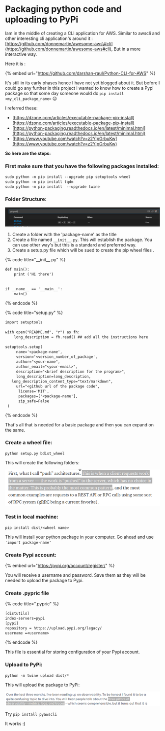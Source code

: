 # Packaging python code and uploading to PyPi

Iam in the middle of creating a CLI application for AWS. Similar to awscli and other interesting cli application's around it :[https://github.com/donnemartin/awesome-aws\#cli](https://github.com/donnemartin/awesome-aws#cli), But in a more interactive way.

Here it is :

{% embed url="https://github.com/darshan-raul/Python-CLI-for-AWS" %}

It's still in its early phases hence I have not yet blogged about it. But before I could go any further in this project I wanted to know how to create a Pypi package so that some day someone would do  `pip install <my_cli_package_name>` 😉 

I referred these:

* [https://dzone.com/articles/executable-package-pip-install](https://dzone.com/articles/executable-package-pip-install)
* [https://python-packaging.readthedocs.io/en/latest/minimal.html](https://python-packaging.readthedocs.io/en/latest/minimal.html)
* [https://www.youtube.com/watch?v=z2YipGrbuKw](https://www.youtube.com/watch?v=z2YipGrbuKw)

**So here are the steps:**

###  First make sure that you have the following packages installed:

```text
sudo python -m pip install --upgrade pip setuptools wheel
sudo python -m pip install tqdm
sudo python -m pip install  --upgrade twine
```

###  Folder Structure:

![](../../../.gitbook/assets/image%20%2892%29.png)

1. Create a folder with the 'package-name' as the title
2. Create a file named `__init__.py`. This will establish the package. You can use other way's but this is a standard and preferred way.
3. Create a setup.py file which will be sued to create the pip wheel files .

{% code title="\_\_init\_\_.py" %}
```text
def main():
    print ('Hi there')
       

if __name__ == '__main__':
    main()
```
{% endcode %}

{% code title="setup.py" %}
```text
import setuptools

with open("README.md", "r") as fh:
    long_description = fh.read() ## add all the instructions here

setuptools.setup(
     name='<package-name',  
     version='<version_number_of_package',
     author="<your-name",
     author_email="<your-email>",
     description="<brief description for the program>",
     long_description=long_description,
   long_description_content_type="text/markdown",
     url="<github url of the package code",
      license='MIT',
      packages=['<package-name'],
      zip_safe=False
 )
```
{% endcode %}

That's all that is needed for a basic package and then you can expand on the same.

### Create a wheel file:

```text
python setup.py bdist_wheel
```

This will create the following folders:

![](../../../.gitbook/assets/image%20%28146%29.png)

### Test in local machine:

```text
pip install dist/<wheel name>
```

This will install your python package in your computer. Go ahead and use `'import package-name'`

### Create Pypi account:

{% embed url="https://pypi.org/account/register/" %}

You will receive a username and password. Save them as they will be needed to upload the package to Pypi.

### Create .pypric file

{% code title=".pypric" %}
```text
[distutils] 
index-servers=pypi
[pypi] 
repository = https://upload.pypi.org/legacy/ 
username =<username>
```
{% endcode %}

This file is essential for storing configuration of your Pypi account.

### Upload to PyPi:

```text
python -m twine upload dist/*
```

This will upload the package to PyPi:

![](../../../.gitbook/assets/image%20%28114%29.png)

Try `pip install pyawscli`

It works :\)



